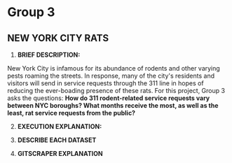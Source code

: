 # Group 3
## NEW YORK CITY RATS

1. **BRIEF DESCRIPTION:**

  New York City is infamous for its abundance of rodents and other varying pests roaming the streets. In response, many of the city's residents and visitors will send in service requests through the 311 line in hopes of reducing the ever-boading presence of these rats. For this project, Group 3 asks the questions: **How do 311 rodent-related service requests vary between NYC boroughs? What months receive the most, as well as the least, rat service requests from the public?**

2. **EXECUTION EXPLANATION:** 


3. **DESCRIBE EACH DATASET**

4. **GITSCRAPER EXPLANATION**

